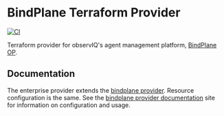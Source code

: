 BindPlane Terraform Provider
==========================

[![CI](https://github.com/observIQ/terraform-provider-bindplane-enterprise/actions/workflows/ci.yml/badge.svg)](https://github.com/observIQ/terraform-provider-bindplane-enterprise/actions/workflows/ci.yml)

Terraform provider for observIQ's agent management platform, [BindPlane OP](https://github.com/observIQ/bindplane-op).

## Documentation

The enterprise provider extends the [bindplane provider](https://registry.terraform.io/providers/observIQ/bindplane/latest/docs). Resource configuration is the same. See the [bindplane provider documentation](https://registry.terraform.io/providers/observIQ/bindplane/latest/docs) site for information on configuration and usage.
